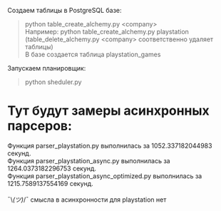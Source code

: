Создаем таблицы в PostgreSQL базе:<br/>
> python table_create_alchemy.py \<company\><br/>
Например: python table_create_alchemy.py playstation<br/>
(table_delete_alchemy.py \<company\> соответственно удаляет таблицы)<br/>
В базе создается таблица playstation_games

Запускаем планировщик:<br/>
> python sheduler.py

# Тут будут замеры асинхронных парсеров:
Функция parser_playstation.py выполнилась за 1052.337182044983 секунд.<br/>
Функция parser_playstation_async.py выполнилась за 1264.0373182296753 секунд.<br/>
Функция parser_playstation_async_optimized.py выполнилась за 1215.7589137554169 секунд.<br/>
<br/>
¯\\_(ツ)_/¯ смысла в асинхронности для playstation нет<br/>
